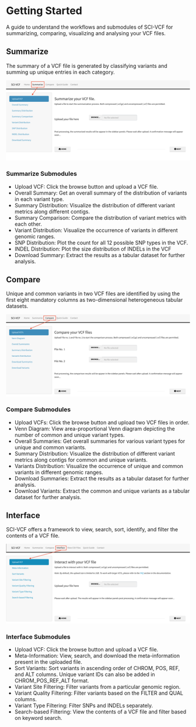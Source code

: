 # Getting Started

A guide to understand the workflows and submodules of SCI-VCF for summarizing, comparing, visualizing and analysing your VCF files.


## Summarize 

The summary of a VCF file is generated by classifying variants and summing up unique entries in each category.<br>
    
![Overall_summary](img/summarize_tab.png)

### Summarize Submodules

+ Upload VCF: Click the browse button and upload a VCF file.
+ Overall Summary: Get an overall summary of the distribution of variants in each variant type.
+ Summary Distribution: Visualize the distribution of different variant metrics along different contigs.
+ Summary Comparison: Compare the distribution of variant metrics with each other.
+ Variant Distribution: Visualize the occurrence of variants in different genomic ranges.
+ SNP Distribution: Plot the count for all 12 possible SNP types in the VCF.
+ INDEL Distribution: Plot the size distribution of INDELs in the VCF
+ Download Summary: Extract the results as a tabular dataset for further analysis.


## Compare

Unique and common variants in two VCF files are identified by using the first eight mandatory columns as two-dimensional heterogeneous tabular datasets.

![Overall_summary](img/compare_tab.png)


### Compare Submodules

+ Upload VCFs: Click the browse button and upload two VCF files in order.
+ Venn Diagram: View area-proportional Venn diagram depicting the number of common and unique variant types.
+ Overall Summaries: Get overall summaries for various variant types for unique and common variants.
+ Summary Distribution: Visualize the distribution of different variant metrics along contigs for common and unique variants.
+ Variants Distribution: Visualize the occurrence of unique and common variants in different genomic ranges.
+ Download Summaries: Extract the results as a tabular dataset for further analysis.
+ Download Variants: Extract the common and unique variants as a tabular dataset for further analysis.


## Interface

SCI-VCF offers a framework to view, search, sort, identify, and filter the contents of a VCF file.

![Overall_summary](img/interface_tab.png)

### Interface Submodules

+ Upload VCF: Click the browse button and upload a VCF file.
+ Meta-Information: View, search, and download the meta-information present in the uploaded file.
+ Sort Variants: Sort variants in ascending order of CHROM, POS, REF, and ALT columns. Unique variant IDs can also be added in CHROM_POS_REF_ALT format.
+ Variant Site Filtering: Filter variants from a particular genomic region.
+ Variant Quality Filtering: Filter variants based on the FILTER and QUAL columns.
+ Variant Type Filtering: Filter SNPs and INDELs separately.
+ Search-based Filtering: View the contents of a VCF file and filter based on keyword search.